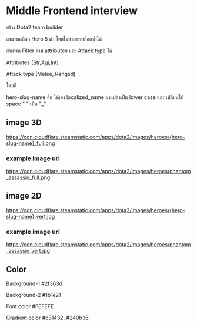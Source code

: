 # Middle Frontend interview

สร้าง Dota2 team builder

สามารถเลือก Hero 5 ตัว โดยไม่สามารถเลือกซ้ำได้

สามารถ Filter ตาม attributes และ Attack type ได้

Attributes (Str,Agi,Int)

Attack type (Melee, Ranged)

โดยดึ

hero-slug-name คือ ให้เอา localized_name มาแปลงเป็น lower case และ เปลี่ยนให้ space " " เป็น "\_"

## image 3D

https://cdn.cloudflare.steamstatic.com/apps/dota2/images/heroes/{hero-slug-name}_full.png

### example image url

https://cdn.cloudflare.steamstatic.com/apps/dota2/images/heroes/phantom_assassin_full.png

## image 2D

https://cdn.cloudflare.steamstatic.com/apps/dota2/images/heroes/{hero-slug-name}_vert.jpg

### example image url

https://cdn.cloudflare.steamstatic.com/apps/dota2/images/heroes/phantom_assassin_vert.jpg

## Color

Background-1 #2f363d

Background-2 #1b1e21

Font color #FEFEFE

Gradient color #c31432, #240b36
